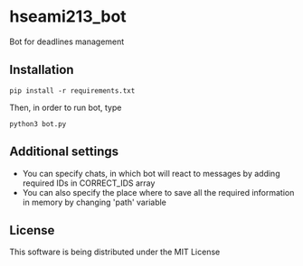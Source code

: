 # hseami213_bot
Bot for deadlines management

## Installation

```
pip install -r requirements.txt
```

Then, in order to run bot, type

```
python3 bot.py
```

## Additional settings

* You can specify chats, in which bot will react to messages by adding required IDs in CORRECT_IDS array
* You can also specify the place where to save all the required information in memory by changing 'path' variable

## License

This software is being distributed under the MIT License
